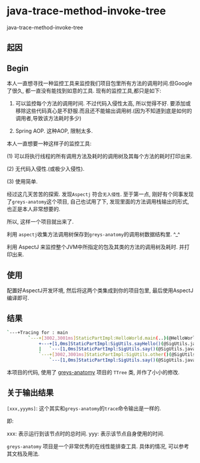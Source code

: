 # java-trace-method-invoke-tree
java-trace-method-invoke-tree

## 起因
## Begin
本人一直想寻找一种监控工具来监控我们项目包里所有方法的调用时间.但Google了很久, 都一直没有能找到如意的工具. 现有的监控工具,都只是如下:

1. 可以监控每个方法的调用时间. 不过代码入侵性太高, 所以觉得不好. 要添加或移除这些代码真心是不舒服.而且还不能输出调用树.(因为不知道到底是如何的调用者,导致该方法耗时多少)

2. Spring AOP. 这种AOP, 限制太多.

本人一直想要一种这样子的监控工具:

(1) 可以将执行线程的所有调用方法及耗时的调用树及其每个方法的耗时打印出来.

(2) 无代码入侵性.(或极少入侵性).

(3) 使用简单.

经过这几天苦苦的探索. 发现`Aspectj` 符合`无入侵性`. 至于第一点, 刚好有个同事发现了`greys-anatomy`这个项目, 自己也试用了下, 发现里面的方法调用栈输出的形式, 也正是本人非常想要的.

所以, 这样一个项目就出来了.

利用 `aspectj`收集方法调用树保存到`greys-anatomy`的调用树数据结构里. ^_^

利用 AspectJ 来监控整个JVM中所指定的包及其类的方法的调用树及耗时. 并打印出来.

## 使用

配置好AspectJ开发环境, 然后将这两个类集成到你的项目包里, 最后使用AspectJ编译即可.


## 结果

```bash
`---+Tracing for : main
        `---+[3002,3001ms]StaticPartImpl:HelloWorld.main(..)(@HelloWorld.java:8)
            +---+[1,0ms]StaticPartImpl:SigUtils.sayHello()(@SigUtils.java:28)
            |   `---[1,0ms]StaticPartImpl:SigUtils.say()(@SigUtils.java:18)
            `---+[3002,3001ms]StaticPartImpl:SigUtils.other()(@SigUtils.java:22)
                `---[1,0ms]StaticPartImpl:SigUtils.say()(@SigUtils.java:18)
```

本项目的代码, 使用了 [greys-anatomy](https://github.com/oldmanpushcart/greys-anatomy) 项目的 `TTree` 类, 并作了小小的修改.

## 关于输出结果

`[xxx,yyyms]`: 这个其实和`greys-anatomy`的`trace`命令输出是一样的.

即: 

xxx: 表示运行到该节点时的总时间.
yyy: 表示该节点自身使用的时间.


`greys-anatomy` 项目是一个非常优秀的在线性能排查工具. 具体的情况, 可以参考其文档及用法.






